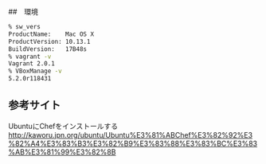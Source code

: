 ##　環境
```sh
% sw_vers
ProductName:	Mac OS X
ProductVersion:	10.13.1
BuildVersion:	17B48s
% vagrant -v 
Vagrant 2.0.1
% VBoxManage -v
5.2.0r118431
```

## 参考サイト
UbuntuにChefをインストールする
http://kaworu.jpn.org/ubuntu/Ubuntu%E3%81%ABChef%E3%82%92%E3%82%A4%E3%83%B3%E3%82%B9%E3%83%88%E3%83%BC%E3%83%AB%E3%81%99%E3%82%8B